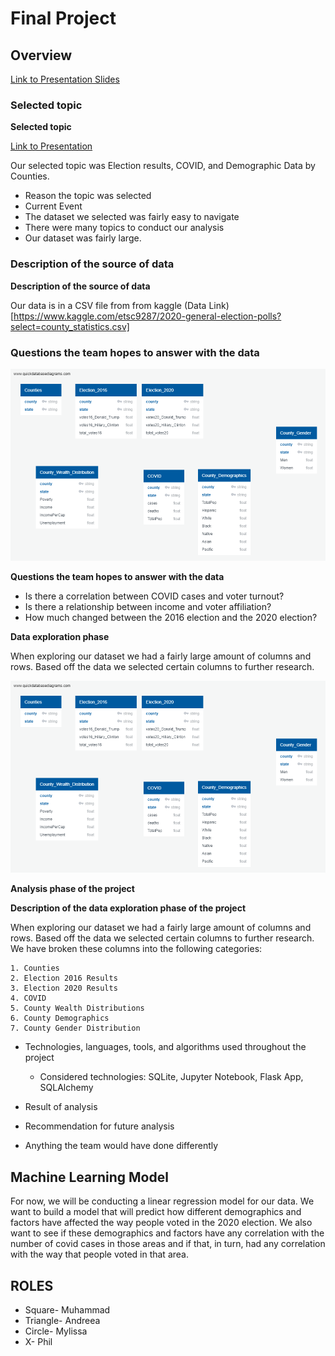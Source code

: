 # Final Project

## Overview

[Link to Presentation Slides](https://docs.google.com/presentation/d/1xdDUYNJqjwQh7HjSNzms4qzsJXtMZ27hIY0XhTGuiYQ/edit#slide=id.p)

### **Selected topic**
**Selected topic**

[Link to Presentation](https://docs.google.com/presentation/d/1xdDUYNJqjwQh7HjSNzms4qzsJXtMZ27hIY0XhTGuiYQ/edit#slide=id.p)

Our selected topic was Election results, COVID, and Demographic Data by Counties.

* Reason the topic was selected
* Current Event 
* The dataset we selected was fairly easy to navigate
* There were many topics to conduct our analysis 
* Our dataset was fairly large.

### **Description of the source of data**
**Description of the source of data**

Our data is in a CSV file from from kaggle 
(Data Link)[https://www.kaggle.com/etsc9287/2020-general-election-polls?select=county_statistics.csv]

### **Questions the team hopes to answer with the data**

![ERD](Resources/QuickDBD_Draft.png)

**Questions the team hopes to answer with the data**

* Is there a correlation between COVID cases and voter turnout?
* Is there a relationship between income and voter affiliation?
* How much changed between the 2016 election and the 2020 election?

**Data exploration phase**

When exploring our dataset we had a fairly large amount of columns and rows. Based off the data we selected certain columns to further research.

![ERD](Resources/QuickDBD_Draft.png)

**Analysis phase of the project**

**Description of the data exploration phase of the project**

When exploring our dataset we had a fairly large amount of columns and rows. Based off the data we selected certain columns to further research. We have broken these columns into the following categories:

    1. Counties
    2. Election 2016 Results
    3. Election 2020 Results
    4. COVID
    5. County Wealth Distributions 
    6. County Demographics 
    7. County Gender Distribution  

* Technologies, languages, tools, and algorithms used throughout the project
    * Considered technologies: SQLite, Jupyter Notebook, Flask App, SQLAlchemy

* Result of analysis
* Recommendation for future analysis
* Anything the team would have done differently

## Machine Learning Model 

For now, we will be conducting a linear regression model for our data. We want to build a model that will predict how different demographics and factors have affected the way people voted in the 2020 election. We also want to see if these demographics and factors have any correlation with the number of covid cases in those areas and if that, in turn, had any correlation with the way that people voted in that area.


## ROLES
* Square- Muhammad
* Triangle- Andreea
* Circle- Mylissa
* X- Phil
